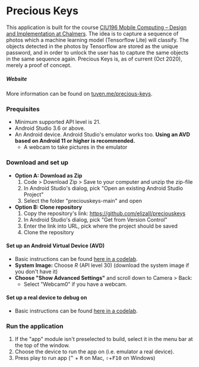 # Precious Keys

This application is built for the course [CIU196 Mobile Computing – Design and Implementation at Chalmers](https://chalmers.instructure.com/courses/10409/assignments/syllabus). The idea is to capture a sequence of photos which a machine learning model (Tensorflow Lite) will classify. The objects detected in the photos by Tensorflow are stored as the unique password, and in order to unlock the user has to capture the same objects in the same sequence again. Precious Keys is, as of current (Oct 2020), merely a proof of concept.

##### Website

More information can be found on [tuyen.me/precious-keys](https://tuyen.me/precious-keys).

### Prequisites

- Minimum supported API level is 21.
- Android Studio 3.6 or above.
- An Android device. Android Studio's emulator works too. **Using an AVD based on Android 11 or higher is recommended.**
  - A webcam to take pictures in the emulator

### Download and set up

- **Option A: Download as Zip**
  1. Code > Download Zip > Save to your computer and unzip the zip-file
  2. In Android Studio's dialog, pick "Open an existing Android Studio Project"
  3. Select the folder "preciouskeys-main" and open
- **Option B: Clone repository**
  1. Copy the repository's link: https://github.com/elizaII/preciouskeys
  2. In Android Studio's dialog, pick "Get from Version Control"
  3. Enter the link into URL, pick where the project should be saved
  4. Clone the repository

#### Set up an Android Virtual Device (AVD)

- Basic instructions can be found [here in a codelab](https://codelabs.developers.google.com/codelabs/kotlin-android-training-get-started/#5).
- **System Image:** Choose _R_ (API level 30) (download the system image if you don't have it)
- **Choose "Show Advanced Settings"** and scroll down to Camera > Back:
  - Select "Webcam0" if you have a webcam.

#### Set up a real device to debug on

- Basic instructions can be found [here in a codelab](https://codelabs.developers.google.com/codelabs/kotlin-android-training-get-started/#6).

### Run the application

1. If the "app" module isn't preselected to build, select it in the menu bar at the top of the window.
2. Choose the device to run the app on (i.e. emulator a real device).
3. Press play to run app (<kbd>^</kbd> + <kbd>R</kbd> on Mac, <kbd>⇧</kbd>+<kbd>F10</kbd> on Windows)
